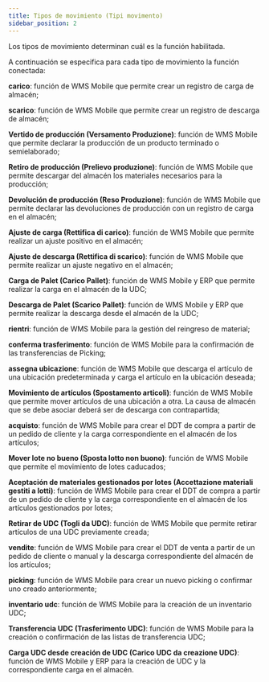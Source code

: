 ```yaml
---
title: Tipos de movimiento (Tipi movimento)
sidebar_position: 2
---
```


Los tipos de movimiento determinan cuál es la función habilitada. 

A continuación se especifica para cada tipo de movimiento la función conectada:

**carico**: función de WMS Mobile que permite crear un registro de carga de almacén;  

**scarico**: función de WMS Mobile que permite crear un registro de descarga de almacén;  

**Vertido de producción (Versamento Produzione)**: función de WMS Mobile que permite declarar la producción de un producto terminado o semielaborado;  

**Retiro de producción (Prelievo produzione)**: función de WMS Mobile que permite descargar del almacén los materiales necesarios para la producción;  

**Devolución de producción (Reso Produzione)**: función de WMS Mobile que permite declarar las devoluciones de producción con un registro de carga en el almacén;  

**Ajuste de carga (Rettifica di carico)**: función de WMS Mobile que permite realizar un ajuste positivo en el almacén;  

**Ajuste de descarga (Rettifica di scarico)**: función de WMS Mobile que permite realizar un ajuste negativo en el almacén;  

**Carga de Palet (Carico Pallet)**: función de WMS Mobile y ERP que permite realizar la carga en el almacén de la UDC;  

**Descarga de Palet (Scarico Pallet)**: función de WMS Mobile y ERP que permite realizar la descarga desde el almacén de la UDC;  

**rientri**: función de WMS Mobile para la gestión del reingreso de material;  

**conferma trasferimento**: función de WMS Mobile para la confirmación de las transferencias de Picking;  

**assegna ubicazione**: función de WMS Mobile que descarga el artículo de una ubicación predeterminada y carga el artículo en la ubicación deseada;  

**Movimiento de artículos (Spostamento articoli)**: función de WMS Mobile que permite mover artículos de una ubicación a otra. La causa de almacén que se debe asociar deberá ser de descarga con contrapartida;  

**acquisto**: función de WMS Mobile para crear el DDT de compra a partir de un pedido de cliente y la carga correspondiente en el almacén de los artículos;  

**Mover lote no bueno (Sposta lotto non buono)**: función de WMS Mobile que permite el movimiento de lotes caducados;  

**Aceptación de materiales gestionados por lotes (Accettazione materiali gestiti a lotti)**: función de WMS Mobile para crear el DDT de compra a partir de un pedido de cliente y la carga correspondiente en el almacén de los artículos gestionados por lotes;  

**Retirar de UDC (Togli da UDC)**: función de WMS Mobile que permite retirar artículos de una UDC previamente creada;  

**vendite**: función de WMS Mobile para crear el DDT de venta a partir de un pedido de cliente o manual y la descarga correspondiente del almacén de los artículos;  

**picking**: función de WMS Mobile para crear un nuevo picking o confirmar uno creado anteriormente;  

**inventario udc**: función de WMS Mobile para la creación de un inventario UDC;  

**Transferencia UDC (Trasferimento UDC)**: función de WMS Mobile para la creación o confirmación de las listas de transferencia UDC;  

**Carga UDC desde creación de UDC (Carico UDC da creazione UDC)**: función de WMS Mobile y ERP para la creación de UDC y la correspondiente carga en el almacén.